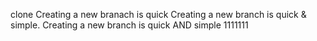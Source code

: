 clone
Creating a new branach is quick
Creating a new branch is quick & simple.
Creating a new branch is quick AND simple
1111111